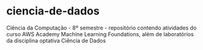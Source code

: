 # ciencia-de-dados
Ciência da Computação - 8º semestre - repositório contendo atividades do curso AWS Academy Machine Learning Foundations, além de laboratórios da disciplina optativa Ciência de Dados
